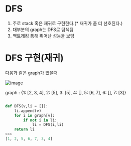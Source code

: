 # DFS

1) 주로 stack 혹은 재귀로 구현한다.(* 재귀가 좀 더 선호된다.)
2) 대부분의 graph는 DFS로 탐색됨
3) 백트래킹 통해 뛰어난 성능을 보임

# DFS 구현(재귀)

다음과 같은 graph가 있을때

![image](https://user-images.githubusercontent.com/73323188/122566376-75772300-d082-11eb-87b2-7ebd35a559ac.png)


graph : {1: [2, 3, 4], 2: [5], 3: [5], 4: [], 5: [6, 7], 6: [], 7: [3]}
```python

def DFS(v,li = []):
    li.append(v)
    for i in graph[v]:
        if not i in li:
            li = DFS(i,li)
    return li    
>>>
[1, 2, 5, 6, 7, 3, 4]
```

